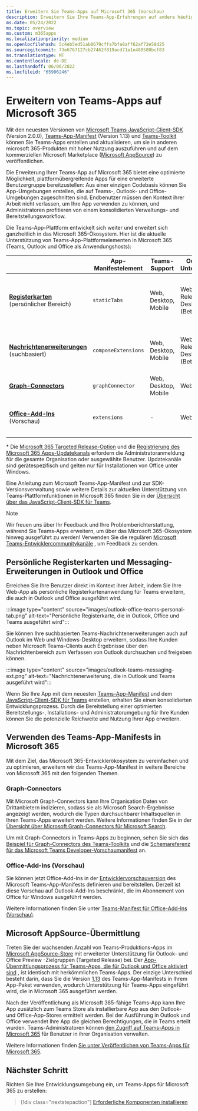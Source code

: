 ```yaml
---
title: Erweitern Sie Teams-Apps auf Microsoft 365 (Vorschau)
description: Erweitern Sie Ihre Teams-App-Erfahrungen auf andere häufig genutzte Bereiche von Microsoft 365
ms.date: 05/24/2022
ms.topic: overview
ms.custom: m365apps
ms.localizationpriority: medium
ms.openlocfilehash: 5c4eb5ed51ab8679cffa7bfa8aff62af72e58d25
ms.sourcegitcommit: 73e6767127cb27462f819acd71a1e480580bcf83
ms.translationtype: MT
ms.contentlocale: de-DE
ms.lasthandoff: 06/06/2022
ms.locfileid: "65906246"
---
```

# <a name="extend-teams-apps-across-microsoft-365"></a>Erweitern von Teams-Apps auf Microsoft 365

Mit den neuesten Versionen von [Microsoft Teams JavaScript-Client-SDK](../tabs/how-to/using-teams-client-sdk.md) (Version 2.0.0), [Teams-App-Manifest](../resources/schema/manifest-schema.md) (Version 1.13) und [Teams-Toolkit](../toolkit/visual-studio-code-overview.md) können Sie Teams-Apps erstellen und aktualisieren, um sie in anderen microsoft 365-Produkten mit hoher Nutzung auszuführen und auf dem kommerziellen Microsoft Marketplace ([Microsoft AppSource](https://appsource.microsoft.com/)) zu veröffentlichen.

Die Erweiterung Ihrer Teams-App auf Microsoft 365 bietet eine optimierte Möglichkeit, plattformübergreifende Apps für eine erweiterte Benutzergruppe bereitzustellen: Aus einer einzigen Codebasis können Sie App-Umgebungen erstellen, die auf Teams-, Outlook- und Office-Umgebungen zugeschnitten sind. Endbenutzer müssen den Kontext ihrer Arbeit nicht verlassen, um Ihre App verwenden zu können, und Administratoren profitieren von einem konsolidierten Verwaltungs- und Bereitstellungsworkflow.

Die Teams-App-Plattform entwickelt sich weiter und erweitert sich ganzheitlich in das Microsoft 365-Ökosystem. Hier ist die aktuelle Unterstützung von Teams-App-Plattformelementen in Microsoft 365 (Teams, Outlook und Office als Anwendungshosts):

|          | App-Manifestelement | Teams-Support |Outlook*-Unterstützung | Office*-Support | Anmerkungen |
|--|--|--|--|--|--|
| [**Registerkarten**](../tabs/what-are-tabs.md) (persönlicher Bereich)    |`staticTabs`  | Web, Desktop, Mobile | Web (Targeted Release), Desktop (Betakanal) | Web (Targeted Release)| Kanal- und Gruppenbereich werden für Microsoft 365 noch nicht unterstützt. Siehe [Notizen](../tabs/how-to/using-teams-client-sdk.md#microsoft-365-support-running-teams-apps-in-office-and-outlook).
| [**Nachrichtenerweiterungen**](../messaging-extensions/what-are-messaging-extensions.md) (suchbasiert)| `composeExtensions` | Web, Desktop, Mobile| Web (Targeted Release), Desktop (Betakanal)| - |Aktionsbasiert wird für Microsoft 365 noch nicht unterstützt. Siehe [Notizen](extend-m365-teams-message-extension.md#preview-your-message-extension-in-outlook). |
| [**Graph-Connectors**](/microsoftsearch/connectors-overview)| `graphConnector` | Web, Desktop, Mobile| Web, Desktop | Netz| Notizen [anzeigen](#graph-connectors)
| [**Office-Add-Ins**](/office/dev/add-ins/develop/json-manifest-overview) (Vorschau) | `extensions` | - | Web, Desktop | - | Nur in [devPreview-Manifestversion](../resources/schema/manifest-schema-dev-preview.md) verfügbar. Siehe [Notizen](#office-add-ins-preview).|

\* Die [Microsoft 365 Targeted Release-Option](/microsoft-365/admin/manage/release-options-in-office-365) und die [Registrierung des Microsoft 365 Apps-Updatekanals](/deployoffice/change-update-channels) erfordern die Administratoranmeldung für die gesamte Organisation oder ausgewählte Benutzer. Updatekanäle sind gerätespezifisch und gelten nur für Installationen von Office unter Windows.

Eine Anleitung zum Microsoft Teams-App-Manifest und zur SDK-Versionsverwaltung sowie weitere Details zur aktuellen Unterstützung von Teams-Plattformfunktionen in Microsoft 365 finden Sie in der [Übersicht über das JavaScript-Client-SDK für Teams](../tabs/how-to/using-teams-client-sdk.md).

> [!NOTE]
> Wir freuen uns über Ihr Feedback und Ihre Problemberichterstattung, während Sie Teams-Apps erweitern, um über das Microsoft 365-Ökosystem hinweg ausgeführt zu werden! Verwenden Sie die regulären [Microsoft Teams-Entwicklercommunitykanäle](/microsoftteams/platform/feedback) , um Feedback zu senden.

## <a name="personal-tabs-and-messaging-extensions-in-outlook-and-office"></a>Persönliche Registerkarten und Messaging-Erweiterungen in Outlook und Office

Erreichen Sie Ihre Benutzer direkt im Kontext ihrer Arbeit, indem Sie Ihre Web-App als persönliche Registerkartenanwendung für Teams erweitern, die auch in Outlook und Office ausgeführt wird.

:::image type="content" source="images/outlook-office-teams-personal-tab.png" alt-text="Persönliche Registerkarte, die in Outlook, Office und Teams ausgeführt wird":::

Sie können Ihre suchbasierten Teams-Nachrichtenerweiterungen auch auf Outlook im Web und Windows-Desktop erweitern, sodass Ihre Kunden neben Microsoft Teams-Clients auch Ergebnisse über den Nachrichtenbereich zum Verfassen von Outlook durchsuchen und freigeben können.

:::image type="content" source="images/outlook-teams-messaging-ext.png" alt-text="Nachrichtenerweiterung, die in Outlook und Teams ausgeführt wird":::

Wenn Sie Ihre App mit dem neuesten [Teams-App-Manifest](../resources/schema/manifest-schema.md) und dem [JavaScript-Client-SDK für Teams](../tabs/how-to/using-teams-client-sdk.md) erstellen, erhalten Sie einen konsolidierten Entwicklungsprozess. Durch die Bereitstellung einer optimierten Bereitstellungs-, Installations- und Administratorumgebung für Ihre Kunden können Sie die potenzielle Reichweite und Nutzung Ihrer App erweitern.

## <a name="use-teams-app-manifest-across-microsoft-365"></a>Verwenden des Teams-App-Manifests in Microsoft 365

Mit dem Ziel, das Microsoft 365-Entwicklerökosystem zu vereinfachen und zu optimieren, erweitern wir das Teams-App-Manifest in weitere Bereiche von Microsoft 365 mit den folgenden Themen.

### <a name="graph-connectors"></a>Graph-Connectors

Mit Microsoft Graph-Connectors kann Ihre Organisation Daten von Drittanbietern indizieren, sodass sie als Microsoft Search-Ergebnisse angezeigt werden, wodurch die Typen durchsuchbarer Inhaltsquellen in Ihren Teams-Apps erweitert werden.
Weitere Informationen finden Sie in der [Übersicht über Microsoft Graph-Connectors für Microsoft Search](/microsoftsearch/connectors-overview).

Um mit Graph-Connectors in Teams-Apps zu beginnen, sehen Sie sich das [Beispiel für Graph-Connectors des Teams-Toolkits](https://aka.ms/teamsfx-graph-connector-sample) und die [Schemareferenz für das Microsoft Teams Developer-Vorschaumanifest](../resources/schema/manifest-schema-dev-preview.md) an.

### <a name="office-add-ins-preview"></a>Office-Add-Ins (Vorschau)

Sie können jetzt Office-Add-Ins in der [Entwicklervorschauversion](../resources/schema/manifest-schema-dev-preview.md) des Microsoft Teams-App-Manifests definieren und bereitstellen. Derzeit ist diese Vorschau auf Outlook-Add-Ins beschränkt, die im Abonnement von Office für Windows ausgeführt werden.

Weitere Informationen finden Sie unter [Teams-Manifest für Office-Add-Ins (Vorschau)](/office/dev/add-ins/develop/json-manifest-overview).

## <a name="microsoft-appsource-submission"></a>Microsoft AppSource-Übermittlung

Treten Sie der wachsenden Anzahl von Teams-Produktions-Apps im [Microsoft AppSource-Store](https://appsource.microsoft.com/) mit erweiterter Unterstützung für Outlook- und Office Preview -Zielgruppen (Targeted Release) bei. Der [App-Übermittlungsprozess für Teams-Apps, die für Outlook und Office aktiviert sind](../concepts/deploy-and-publish/appsource/publish.md) , ist identisch mit herkömmlichen Teams-Apps. Der einzige Unterschied besteht darin, dass Sie die Version [1.13](../tabs/how-to/using-teams-client-sdk.md) des Teams-App-Manifests in Ihrem App-Paket verwenden, wodurch Unterstützung für Teams-Apps eingeführt wird, die in Microsoft 365 ausgeführt werden.

Nach der Veröffentlichung als Microsoft 365-fähige Teams-App kann Ihre App zusätzlich zum Teams Store als installierbare App aus den Outlook- und Office-App-Stores ermittelt werden. Bei der Ausführung in Outlook und Office verwendet Ihre App die gleichen Berechtigungen, die in Teams erteilt wurden. Teams-Administratoren können [den Zugriff auf Teams-Apps in Microsoft 365](/MicrosoftTeams/manage-third-party-teams-apps) für Benutzer in ihrer Organisation verwalten.

Weitere Informationen finden [Sie unter Veröffentlichen von Teams-Apps für Microsoft 365](publish.md).

## <a name="next-step"></a>Nächster Schritt

Richten Sie Ihre Entwicklungsumgebung ein, um Teams-Apps für Microsoft 365 zu erstellen:

> [!div class="nextstepaction"]
> [Erforderliche Komponenten installieren](prerequisites.md)
